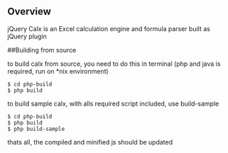 ## Overview
jQuery Calx is an Excel calculation engine and formula parser built as jQuery plugin

##Building from source

to build calx from source, you need to do this in terminal
(php and java is required, run on *nix environment)

```
$ cd php-build
$ php build

```

to build sample calx, with alls required script included, use build-sample

```
$ cd php-build
$ php build
$ php build-sample

```

thats all, the compiled and minified js should be updated